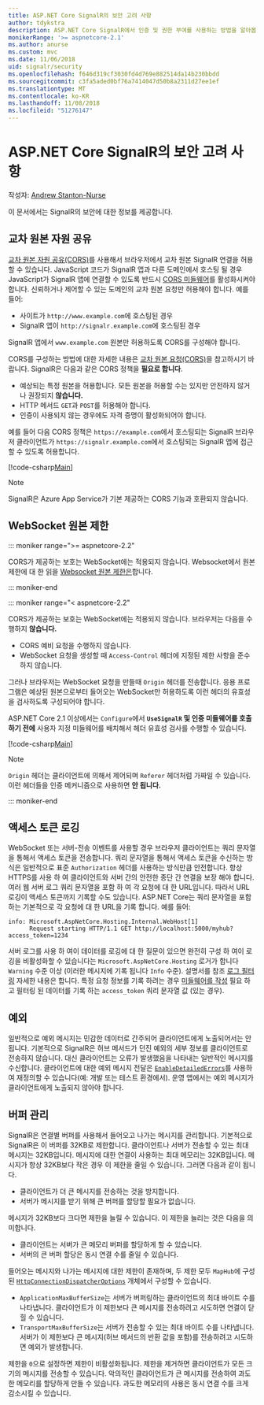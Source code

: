 ```yaml
---
title: ASP.NET Core SignalR의 보안 고려 사항
author: tdykstra
description: ASP.NET Core SignalR에서 인증 및 권한 부여를 사용하는 방법을 알아봅니다.
monikerRange: '>= aspnetcore-2.1'
ms.author: anurse
ms.custom: mvc
ms.date: 11/06/2018
uid: signalr/security
ms.openlocfilehash: f646d319cf3030fd4d769e882514da14b230bbdd
ms.sourcegitcommit: c3fa5aded0bf76a7414047d50b8a2311d27ee1ef
ms.translationtype: MT
ms.contentlocale: ko-KR
ms.lasthandoff: 11/08/2018
ms.locfileid: "51276147"
---
```

# <a name="security-considerations-in-aspnet-core-signalr"></a>ASP.NET Core SignalR의 보안 고려 사항

작성자: [Andrew Stanton-Nurse](https://twitter.com/anurse)

이 문서에서는 SignalR의 보안에 대한 정보를 제공합니다.

## <a name="cross-origin-resource-sharing"></a>교차 원본 자원 공유

[교차 원본 자원 공유(CORS)](https://www.w3.org/TR/cors/)를 사용해서 브라우저에서 교차 원본 SignalR 연결을 허용할 수 있습니다. JavaScript 코드가 SignalR 앱과 다른 도메인에서 호스팅 될 경우 JavaScript가 SignalR 앱에 연결할 수 있도록 반드시 [CORS 미들웨어](xref:security/cors)를 활성화시켜야 합니다. 신뢰하거나 제어할 수 있는 도메인의 교차 원본 요청만 허용해야 합니다. 예를 들어:

* 사이트가 `http://www.example.com`에 호스팅된 경우
* SignalR 앱이 `http://signalr.example.com`에 호스팅된 경우

SignalR 앱에서 `www.example.com` 원본만 허용하도록 CORS를 구성해야 합니다.

CORS를 구성하는 방법에 대한 자세한 내용은 [교차 원본 요청(CORS)](xref:security/cors)을 참고하시기 바랍니다. SignalR은 다음과 같은 CORS 정책을 **필요로 합니다**.

* 예상되는 특정 원본을 허용합니다. 모든 원본을 허용할 수는 있지만 안전하지 않거나 권장되지 **않습니다.**
* HTTP 메서드 `GET`과 `POST`를 허용해야 합니다.
* 인증이 사용되지 않는 경우에도 자격 증명이 활성화되어야 합니다.

예를 들어 다음 CORS 정책은 `https://example.com`에서 호스팅되는 SignalR 브라우저 클라이언트가 `https://signalr.example.com`에서 호스팅되는 SignalR 앱에 접근할 수 있도록 허용합니다.

[!code-csharp[Main](security/sample/Startup.cs?name=snippet1)]

> [!NOTE]
> SignalR은 Azure App Service가 기본 제공하는 CORS 기능과 호환되지 않습니다.

## <a name="websocket-origin-restriction"></a>WebSocket 원본 제한

::: moniker range=">= aspnetcore-2.2"

CORS가 제공하는 보호는 WebSocket에는 적용되지 않습니다. Websocket에서 원본 제한에 대 한 읽을 [Websocket 원본 제한은](xref:fundamentals/websockets#websocket-origin-restriction)합니다.

::: moniker-end

::: moniker range="< aspnetcore-2.2"

CORS가 제공하는 보호는 WebSocket에는 적용되지 않습니다. 브라우저는 다음을 수행하지 **않습니다.**

* CORS 예비 요청을 수행하지 않습니다.
* WebSocket 요청을 생성할 때 `Access-Control` 헤더에 지정된 제한 사항을 준수하지 않습니다.

그러나 브라우저는 WebSocket 요청을 만들때 `Origin` 헤더를 전송합니다. 응용 프로그램은 예상된 원본으로부터 들어오는 WebSocket만 허용하도록 이런 헤더의 유효성을 검사하도록 구성되어야 합니다.

ASP.NET Core 2.1 이상에서는 `Configure`에서 **`UseSignalR` 및 인증 미들웨어를 호출하기 전에** 사용자 지정 미들웨어를 배치해서 헤더 유효성 검사를 수행할 수 있습니다.

[!code-csharp[Main](security/sample/Startup.cs?name=snippet2)]

> [!NOTE]
> `Origin` 헤더는 클라이언트에 의해서 제어되며 `Referer` 헤더처럼 가짜일 수 있습니다. 이런 헤더들을 인증 메커니즘으로 사용하면 **안 됩니다.**

::: moniker-end

## <a name="access-token-logging"></a>액세스 토큰 로깅

WebSocket 또는 서버-전송 이벤트를 사용할 경우 브라우저 클라이언트는 쿼리 문자열을 통해서 액세스 토큰을 전송합니다. 쿼리 문자열을 통해서 액세스 토큰을 수신하는 방식은 일반적으로 표준 `Authorization` 헤더를 사용하는 방식만큼 안전합니다. 항상 HTTPS를 사용 하 여 클라이언트와 서버 간의 안전한 종단 간 연결을 보장 해야 합니다. 여러 웹 서버 로그 쿼리 문자열을 포함 하 여 각 요청에 대 한 URL입니다. 따라서 URL 로깅이 액세스 토큰까지 기록할 수도 있습니다. ASP.NET Core는 쿼리 문자열을 포함 하는 기본적으로 각 요청에 대 한 URL을 기록 합니다. 예를 들어:

```
info: Microsoft.AspNetCore.Hosting.Internal.WebHost[1]
      Request starting HTTP/1.1 GET http://localhost:5000/myhub?access_token=1234
```

서버 로그를 사용 하 여이 데이터를 로깅에 대 한 질문이 있으면 완전히 구성 하 여이 로깅을 비활성화할 수 있습니다는 `Microsoft.AspNetCore.Hosting` 로거가 합니다 `Warning` 수준 이상 (이러한 메시지에 기록 됩니다 `Info` 수준). 설명서를 참조 [로그 필터링](xref:fundamentals/logging/index#log-filtering) 자세한 내용은 합니다. 특정 요청 정보를 기록 하려는 경우 [미들웨어를 작성](xref:fundamentals/middleware/index#write-middleware) 필요 하 고 필터링 된 데이터를 기록 하는 `access_token` 쿼리 문자열 값 (있는 경우).

## <a name="exceptions"></a>예외

일반적으로 예외 메시지는 민감한 데이터로 간주되어 클라이언트에게 노출되어서는 안 됩니다. 기본적으로 SignalR은 허브 메서드가 던진 예외의 세부 정보를 클라이언트로 전송하지 않습니다. 대신 클라이언트는 오류가 발생했음을 나타내는 일반적인 메시지를 수신합니다. 클라이언트에 대한 예외 메시지 전달은 [`EnableDetailedErrors`](xref:signalr/configuration#configure-server-options)를 사용하여 재정의할 수 있습니다(예: 개발 또는 테스트 환경에서). 운영 앱에서는 예외 메시지가 클라이언트에게 노출되지 않아야 합니다.

## <a name="buffer-management"></a>버퍼 관리

SignalR은 연결별 버퍼를 사용해서 들어오고 나가는 메시지를 관리합니다. 기본적으로 SignalR은 이 버퍼를 32KB로 제한합니다. 클라이언트나 서버가 전송할 수 있는 최대 메시지는 32KB입니다. 메시지에 대한 연결이 사용하는 최대 메모리는 32KB입니다. 메시지가 항상 32KB보다 작은 경우 이 제한을 줄일 수 있습니다. 그러면 다음과 같이 됩니다.

* 클라이언트가 더 큰 메시지를 전송하는 것을 방지합니다.
* 서버가 메시지를 받기 위해 큰 버퍼를 할당할 필요가 없습니다.

메시지가 32KB보다 크다면 제한을 늘릴 수 있습니다. 이 제한을 늘리는 것은 다음을 의미합니다.

* 클라이언트는 서버가 큰 메모리 버퍼를 할당하게 할 수 있습니다.
* 서버의 큰 버퍼 할당은 동시 연결 수를 줄일 수 있습니다.

들어오는 메시지와 나가는 메시지에 대한 제한이 존재하며, 두 제한 모두 `MapHub`에 구성된 [`HttpConnectionDispatcherOptions`](xref:signalr/configuration#configure-server-options) 개체에서 구성할 수 있습니다.

* `ApplicationMaxBufferSize`는 서버가 버퍼링하는 클라이언트의 최대 바이트 수를 나타냅니다. 클라이언트가 이 제한보다 큰 메시지를 전송하려고 시도하면 연결이 닫힐 수 있습니다.
* `TransportMaxBufferSize`는 서버가 전송할 수 있는 최대 바이트 수를 나타냅니다. 서버가 이 제한보다 큰 메시지(허브 메서드의 반환 값을 포함)를 전송하려고 시도하면 예외가 발생합니다.

제한을 `0`으로 설정하면 제한이 비활성화됩니다. 제한을 제거하면 클라이언트가 모든 크기의 메시지를 전송할 수 있습니다. 악의적인 클라이언트가 큰 메시지를 전송하여 과도한 메모리를 할당하게 만들 수 있습니다. 과도한 메모리의 사용은 동시 연결 수를 크게 감소시킬 수 있습니다.
